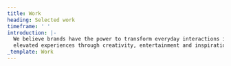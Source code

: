 ```yaml
---
title: Work
heading: Selected work
timeframe: ' '
introduction: |-
  We believe brands have the power to transform everyday interactions into
  elevated experiences through creativity, entertainment and inspiration.
_template: Work
---
```


